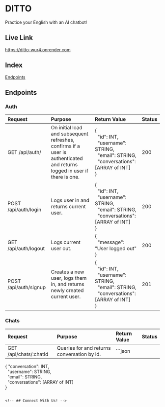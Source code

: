 # DITTO
Practice your English with an AI chatbot!

## Live Link
https://ditto-wur4.onrender.com

<!-- ## Tech Stack -->

## Index
<!-- [Feature Lists]
[Database Schema]
[Store Shape]
[User Stories]
[Screenshots] -->
[Endpoints](github.com/sophiatsau/Ditto?tab=readme-ov-file#endpoints)

<!-- ## Screenshots -->

## Endpoints
### Auth
| Request | Purpose | Return Value | Status |
| :------ | :------ | :----------- | :----- |
| GET /api/auth/ | On initial load and subsequent refreshes, confirms if a user is authenticated and returns logged in user if there is one. | {<br/>&nbsp;&nbsp;"id": INT,<br/>&nbsp;&nbsp;"username": STRING,<br/>&nbsp;&nbsp;"email": STRING,<br/>&nbsp;&nbsp;"conversations": [ARRAY of INT]<br/>} | 200 |
| POST /api/auth/login | Logs user in and returns current user. | {<br/>&nbsp;&nbsp;"id": INT,<br/>&nbsp;&nbsp;"username": STRING,<br/>&nbsp;&nbsp;"email": STRING,<br/>&nbsp;&nbsp;"conversations": [ARRAY of INT]<br/>} | 200 |
| GET /api/auth/logout | Logs current user out. | {<br/>&nbsp;&nbsp;"message": "User logged out"<br/>} | 200 |
| POST /api/auth/signup | Creates a new user, logs them in, and returns newly created current user. | {<br/>&nbsp;&nbsp;"id": INT,<br/>&nbsp;&nbsp;"username": STRING,<br/>&nbsp;&nbsp;"email": STRING,<br/>&nbsp;&nbsp;"conversations": [ARRAY of INT]<br/>} | 201 |

### Chats
| Request | Purpose | Return Value | Status |
| :------ | :------ | :----------- | :----- |
| GET /api/chats/:chatId | Queries for and returns conversation by id. | ```json
{
"conversation": INT,<br/>&nbsp;&nbsp;"username": STRING,<br/>&nbsp;&nbsp;"email": STRING,<br/>&nbsp;&nbsp;"conversations": [ARRAY of INT]<br/>
}
``` | 200 |

<!-- ## Connect With Us! -->